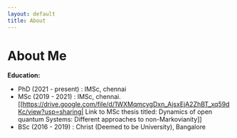```yaml
---
layout: default
title: About
---
```


# About Me

**Education:**
  - PhD (2021 - present) : IMSc, chennai
  - MSc (2019 - 2021) : IMSc, chennai. [[https://drive.google.com/file/d/1WXMqmcygDxn_AjsxEjA2ZhBT_xq59dKc/view?usp=sharing| Link to MSc thesis titled: Dynamics of open quantum Systems: Different approaches to non-Markovianity]]
  - BSc (2016 - 2019) : Christ (Deemed to be University), Bangalore
